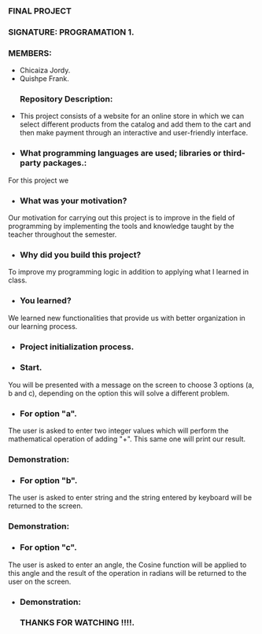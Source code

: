 ### FINAL PROJECT

### SIGNATURE: PROGRAMATION 1.
### MEMBERS:
- Chicaiza Jordy.
- Quishpe Frank.
  ### Repository Description:
- This project consists of a website for an online store in which we can select different products from the catalog and add them to the cart and then make payment through an interactive and user-friendly interface.
-  ### What programming languages ​​are used; libraries or third-party packages.:
 For this project we 
- ### What was your motivation?
Our motivation for carrying out this project is to improve in the field of programming by implementing the tools and knowledge taught by the teacher throughout the semester.
- ### Why did you build this project?
To improve my programming logic in addition to applying what I learned in class.
- ### You learned?
We learned new functionalities that provide us with better organization in our learning process.
- ### Project initialization process.
- ### Start. 
You will be presented with a message on the screen to choose 3 options (a, b and c), depending on the option this will solve a different problem.
- ### For option "a".
The user is asked to enter two integer values ​​which will perform the mathematical operation of adding "+". This same one will print our result.
### Demonstration:

- ### For option "b".
The user is asked to enter string and the string entered by keyboard will be returned to the screen.
### Demonstration:

- ### For option "c".
The user is asked to enter an angle, the Cosine function will be applied to this angle and the result of the operation in radians will be returned to the user on the screen.
- ### Demonstration:


  ### THANKS FOR WATCHING !!!!.
